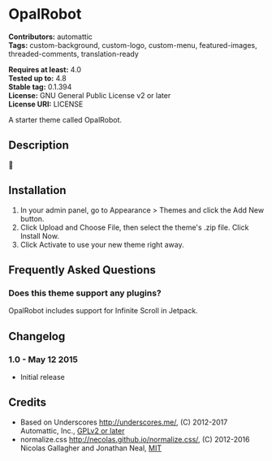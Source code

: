 # OpalRobot 

**Contributors:** automattic  
**Tags:** custom-background, custom-logo, custom-menu, featured-images, threaded-comments, translation-ready  

**Requires at least:** 4.0  
**Tested up to:** 4.8  
**Stable tag:** 0.1.394  
**License:** GNU General Public License v2 or later  
**License URI:** LICENSE  

A starter theme called OpalRobot.


## Description 

🤖


## Installation 

1. In your admin panel, go to Appearance > Themes and click the Add New button.
2. Click Upload and Choose File, then select the theme's .zip file. Click Install Now.
3. Click Activate to use your new theme right away.


## Frequently Asked Questions 


### Does this theme support any plugins? 

OpalRobot includes support for Infinite Scroll in Jetpack.


## Changelog 


### 1.0 - May 12 2015 
* Initial release


## Credits 

* Based on Underscores http://underscores.me/, (C) 2012-2017 Automattic, Inc., [GPLv2 or later](https://www.gnu.org/licenses/gpl-2.0.html)
* normalize.css http://necolas.github.io/normalize.css/, (C) 2012-2016 Nicolas Gallagher and Jonathan Neal, [MIT](http://opensource.org/licenses/MIT)


